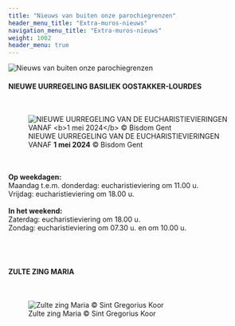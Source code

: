 ```yaml
---
title: "Nieuws van buiten onze parochiegrenzen"
header_menu_title: "Extra-muros-nieuws"
navigation_menu_title: "Extra-muros-nieuws"
weight: 1002
header_menu: true
---
```


![Nieuws van buiten onze parochiegrenzen](images/nieuws-van-buiten-de-parochie.jpg)




#### NIEUWE UURREGELING BASILIEK OOSTAKKER-LOURDES
<br>
<figure><img src="images/pb-ara.jpg" alt=" NIEUWE UURREGELING VAN DE EUCHARISTIEVIERINGEN VANAF <b>1 mei 2024</b> © Bisdom Gent" style="max-height: 500px; max-width: 500px;" /><figcaption> NIEUWE UURREGELING VAN DE EUCHARISTIEVIERINGEN VANAF <b>1 mei 2024</b> © Bisdom Gent</figcaption></figure><br>
<br>
<b>Op weekdagen:</b><br>
Maandag t.e.m. donderdag: eucharistieviering om 11.00 u.<br>
Vrijdag: eucharistieviering om 18.00 u.<br>
<br>
<b>In het weekend:</b><br>
Zaterdag: eucharistieviering om 18.00 u.<br>
Zondag: eucharistieviering om 07.30 u. en om 10.00 u.<br>
<br>
<br>
<br>





#### ZULTE ZING MARIA
<br>
<figure><img src="images/pb-tot.jpg" alt=" Zulte zing Maria © Sint Gregorius Koor" style="max-height: 500px; max-width: 500px;" /><figcaption> Zulte zing Maria © Sint Gregorius Koor</figcaption></figure><br>
<br>
<br>
<br>


